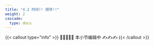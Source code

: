 ```yaml
---
title: "4.2 时间!! 顺序!!"
weight: 2
cascade:
  type: docs
---
```


{{< callout type="info" >}}
✋🏻😭✋🏻 本小节编辑中 ✍️✍️✍️
{{< /callout >}}